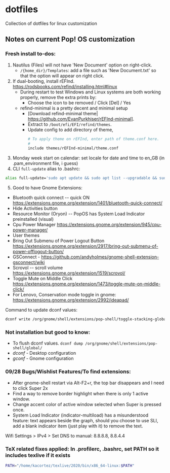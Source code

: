 # dotfiles
Collection of dotfiles for linux customization

## Notes on current Pop! OS customization
### Fresh install to-dos:
1.  Nautilus (Files) will not have 'New Document' option on right-click.
    * `/{home_dir}/Templates`: add a file such as 'New Document.txt' so that the option will appear on right click.
2. If dual-booting, install rEFInd. https://rodsbooks.com/refind/installing.html#linux 
    * During restart to test Windows and Linux systems are both working properly, remove the extra prints by:
      - Choose the icon to be removed / Click [Del] / Yes 
    * refind-minimal is a pretty decent and minimal setup
      - [Download refind-minimal theme| https://github.com/EvanPurkhiser/rEFInd-minimal]. 
      - Extract to `/boot/efi/EFI/refind/themes`. 
      - Update config to add directory of theme,
         ```bash
         # To apply theme on rEFInd, enter path of theme.conf here.
         #
         include themes/rEFInd-minimal/theme.conf
         ```
3. Monday week start on calendar: set locale for date and time to en_GB (in .pam_environment file, i guess)
4. CLI `full-update` alias to .bashrc: 
```bash
alias full-update='sudo apt update && sudo apt list --upgradable && sudo apt full-upgrade && sudo apt autoremove && flatpak update'
```
5. Good to have Gnome Extensions:
* Bluetooth quick connect -- quick ON https://extensions.gnome.org/extension/1401/bluetooth-quick-connect/
* Hide Activities button
* Resource Monitor (Oryon) -- PopOS has System Load Indicator preinstalled (visual)
* Cpu Power Manager https://extensions.gnome.org/extension/945/cpu-power-manager/
* User themes
* Bring Out Submenu of Power Logout Button https://extensions.gnome.org/extension/2917/bring-out-submenu-of-power-offlogout-button/
* GSConnect - https://github.com/andyholmes/gnome-shell-extension-gsconnect/wiki
* Scrovol -- scroll volume https://extensions.gnome.org/extension/1519/scrovol/
* Toggle Mute on Middle Click https://extensions.gnome.org/extension/1473/toggle-mute-on-middle-click/
* For Lenovo, Conservation mode toggle in gnome: https://extensions.gnome.org/extension/2992/ideapad/

Command to update dconf values: 
```bash
dconf write /org/gnome/shell/extensions/pop-shell/toggle-stacking-global "['<Super><Shift>s']"
```
### Not installation but good to know: 
* To flush dconf values. `dconf dump /org/gnome/shell/extensions/pop-shell/global/`
* *dconf* - Desktop configuration 
* *gconf* - Gnome configuration


### 09/28 Bugs/Wishlist Features/To find extensions: 
* After gnome-shell restart via Alt-F2+r, the top bar disappears and I need to click Super 2x 
* Find a way to remove border highlight when there is only 1 active window. 
* Change accent color of active window selected when Super is pressed once. 
* System Load Indicator (indicator-multiload) has a misunderstood feature: text appears beside the graph, should you choose to use SLI, add a blank indicator item (just play with it) to remove the text.

Wifi Settings > IPv4 > Set DNS to manual: 8.8.8.8, 8.8.4.4

### TeX related fixes applied: In .profilerc, .bashrc, set PATH so it includes texlive if it exists
```bash
PATH="/home/kacortez/texlive/2020/bin/x86_64-linux:$PATH"
```
